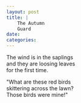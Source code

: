 ```yaml
---
layout: post
title: |
    The Autumn
    Guard
date:
categories: 
---
```


The wind is in the saplings  
and they are loosing leaves  
for the first time.

"What are these red birds  
skittering across the lawn?  
Those birds were mine!"

